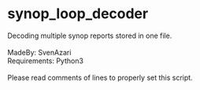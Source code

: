 # synop_loop_decoder
Decoding multiple synop reports stored in one file.<br>
<br>
MadeBy: SvenAzari<br>
Requirements: Python3<br>
<br>
Please read comments of lines to properly set this script.
